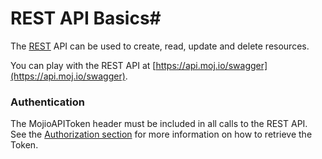 # REST API Basics#

The [REST](https://en.wikipedia.org/wiki/Representational_state_transfer) API can be used to create, read, update and delete resources. 

You can play with the REST API at [https://api.moj.io/swagger](https://api.moj.io/swagger).

### Authentication ###
The MojioAPIToken header must be included in all calls to the REST API. See the [Authorization section](#/content/cms.Getting_Started.Authorization) for more information on how to retrieve the Token.
